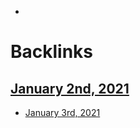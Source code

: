 - 

# Backlinks
## [January 2nd, 2021](<January 2nd, 2021.md>)
- [January 3rd, 2021](<January 3rd, 2021.md>)

